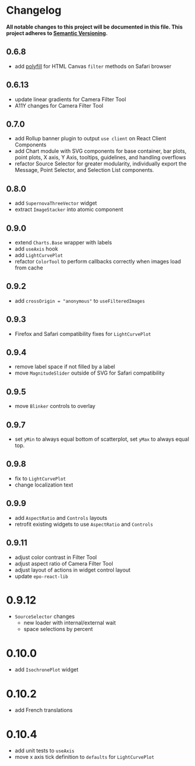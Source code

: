 # Changelog

**All notable changes to this project will be documented in this file. This project adheres to [Semantic Versioning](https://semver.org).**

## 0.6.8

- add [polyfill](https://github.com/davidenke/context-filter-polyfill) for HTML Canvas `filter` methods on Safari browser

## 0.6.13

- update linear gradients for Camera Filter Tool
- A11Y changes for Camera Filter Tool

## 0.7.0

- add Rollup banner plugin to output `use client` on React Client Components
- add Chart module with SVG components for base container, bar plots, point plots, X axis, Y Axis, tooltips, guidelines, and handling overflows
- refactor Source Selector for greater modularity, individually export the Message, Point Selector, and Selection List components.

## 0.8.0

- add `SupernovaThreeVector` widget
- extract `ImageStacker` into atomic component

## 0.9.0

- extend `Charts.Base` wrapper with labels
- add `useAxis` hook
- add `LightCurvePlot`
- refactor `ColorTool` to perform callbacks correctly when images load from cache

## 0.9.2

- add `crossOrigin = "anonymous"` to `useFilteredImages`

## 0.9.3

- Firefox and Safari compatibility fixes for `LightCurvePlot`

## 0.9.4

- remove label space if not filled by a label
- move `MagnitudeSlider` outside of SVG for Safari compatibility

## 0.9.5

- move `Blinker` controls to overlay

## 0.9.7

- set `yMin` to always equal bottom of scatterplot, set `yMax` to always equal top.

## 0.9.8

- fix to `LightCurvePlot`
- change localization text

## 0.9.9

- add `AspectRatio` and `Controls` layouts
- retrofit existing widgets to use `AspectRatio` and `Controls`

## 0.9.11

- adjust color contrast in Filter Tool
- adjust aspect ratio of Camera Filter Tool
- adjust layout of actions in widget control layout
- update `epo-react-lib`

# 0.9.12

- `SourceSelector` changes
  - new loader with internal/external wait
  - space selections by percent

# 0.10.0

- add `IsochronePlot` widget

# 0.10.2

- add French translations

# 0.10.4

- add unit tests to `useAxis`
- move x axis tick definition to `defaults` for `LightCurvePlot`
